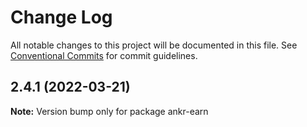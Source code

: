 # Change Log

All notable changes to this project will be documented in this file.
See [Conventional Commits](https://conventionalcommits.org) for commit guidelines.

## 2.4.1 (2022-03-21)

**Note:** Version bump only for package ankr-earn
